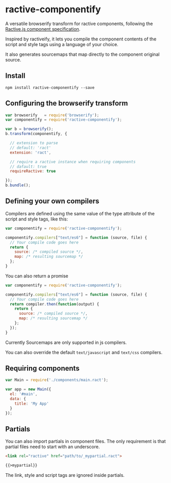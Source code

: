 # ractive-componentify

A versatile browserify transform for ractive components, following the [Ractive.js component specification](https://github.com/ractivejs/component-spec).

Inspired by ractiveify, it lets you compile the component contents of the script and style tags using a language of your choice.

It also generates sourcemaps that map directly to the component original source.

## Install

```
npm install ractive-componentify --save
```

## Configuring the browserify transform


```javascript
var browserify   = require('browserify');
var componentify = require('ractive-componentify');

var b = browserify();
b.transform(componentify, {

  // extension to parse
  // default: 'ract'
  extension: 'ract',

  // require a ractive instance when requiring components
  // dafault: true
  requireRactive: true

});
b.bundle();
```

## Defining your own compilers

Compilers are defined using the same value of the type attribute of the script and style tags, like this:

```javascript
var componentify = require('ractive-componentify');

componentify.compilers["text/es6"] = function (source, file) {
  // Your compile code goes here
  return {
    source: /* compiled source */,
    map: /* resulting sourcemap */
  };
}
```

You can also return a promise

```javascript
var componentify = require('ractive-componentify');

componentify.compilers["text/es6"] = function (source, file) {
  // Your compile code goes here
  return compiler.then(function(output) {
    return {
      source: /* compiled source */,
      map: /* resulting sourcemap */
    };
  });
}
```

Currently Sourcemaps are only supported in js compilers.

You can also override the default `text/javascript` and `text/css` compilers.

## Requiring components

```javascript
var Main = require('./components/main.ract');

var app = new Main({
  el: '#main',
  data: {
    title: 'My App'
  }
});
```

## Partials

You can also import partials in component files. The only requirement is that
partial files need to start with an underscore.

```html
<link rel="ractive" href="path/to/_mypartial.ract">

{{>mypartial}}
```

The link, style and script tags are ignored inside partials.
